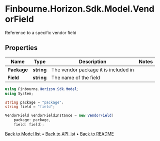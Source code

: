 # Finbourne.Horizon.Sdk.Model.VendorField
Reference to a specific vendor field

## Properties

Name | Type | Description | Notes
------------ | ------------- | ------------- | -------------
**Package** | **string** | The vendor package it is included in | 
**Field** | **string** | The name of the field | 

```csharp
using Finbourne.Horizon.Sdk.Model;
using System;

string package = "package";
string field = "field";

VendorField vendorFieldInstance = new VendorField(
    package: package,
    field: field);
```

[Back to Model list](../README.md#documentation-for-models) &#8226; [Back to API list](../README.md#documentation-for-api-endpoints) &#8226; [Back to README](../README.md)
